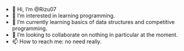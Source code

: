 - 👋 Hi, I’m @Rizu07
- 👀 I’m interested in learning programming.
- 🌱 I’m currently learning basics of data structures and competitive programming.
- 💞️ I’m looking to collaborate on nothing in particular at the moment.
- 📫 How to reach me: no need really.

<!---
Rizu07/Rizu07 is a ✨ special ✨ repository because its `README.md` (this file) appears on your GitHub profile.
You can click the Preview link to take a look at your changes.
--->
